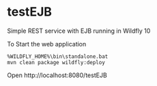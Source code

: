 # testEJB
Simple REST service with EJB running in Wildfly 10

To Start the web application

	%WILDFLY_HOME%\bin\standalone.bat 
	mvn clean package wildfly:deploy

Open http://localhost:8080/testEJB
